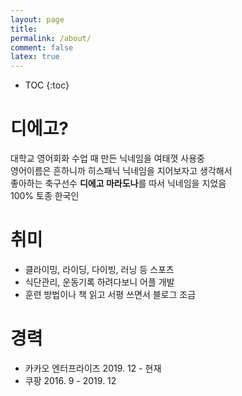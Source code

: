 ```yaml
---
layout: page
title: 
permalink: /about/
comment: false
latex: true
---
```

* TOC
{:toc}

# 디에고?
대학교 영어회화 수업 때 만든 닉네임을 여태껏 사용중  
영어이름은 흔하니까 히스패닉 닉네임을 지어보자고 생각해서  
좋아하는 축구선수 **디에고 마라도나**를 따서 닉네임을 지었음  
100% 토종 한국인  

# 취미
- 클라이밍, 라이딩, 다이빙, 러닝 등 스포츠
- 식단관리, 운동기록 하려다보니 어플 개발
- 훈련 방법이나 책 읽고 서평 쓰면서 블로그 조금
 
# 경력
- 카카오 엔터프라이즈 2019. 12 - 현재
- 쿠팡 2016. 9 - 2019. 12

